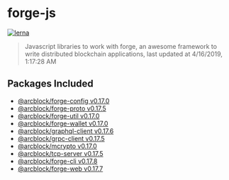 # forge-js

[![lerna](https://img.shields.io/badge/maintained%20with-lerna-cc00ff.svg)](https://lernajs.io/)

> Javascript libraries to work with forge, an awesome framework to write distributed blockchain applications, last updated at 4/16/2019, 1:17:28 AM

## Packages Included

- [@arcblock/forge-config v0.17.0](./packages/forge-config)
- [@arcblock/forge-proto v0.17.5](./packages/forge-proto)
- [@arcblock/forge-util v0.17.0](./packages/forge-util)
- [@arcblock/forge-wallet v0.17.0](./packages/forge-wallet)
- [@arcblock/graphql-client v0.17.6](./packages/graphql-client)
- [@arcblock/grpc-client v0.17.5](./packages/grpc-client)
- [@arcblock/mcrypto v0.17.0](./packages/mcrypto)
- [@arcblock/tcp-server v0.17.5](./packages/tcp-server)
- [@arcblock/forge-cli v0.17.8](./apps/forge-cli)
- [@arcblock/forge-web v0.17.7](./apps/forge-web)
